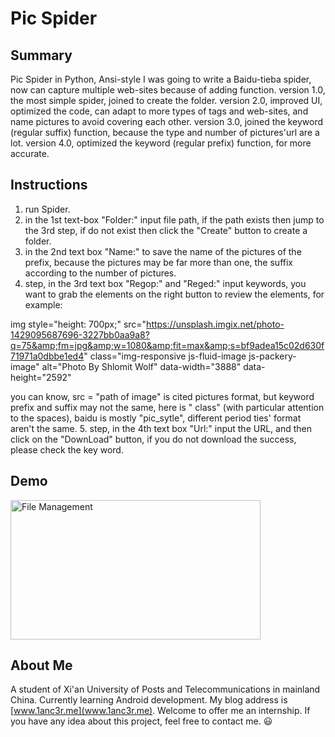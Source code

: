 # Pic Spider
## Summary
Pic Spider in Python, Ansi-style
I was going to write a Baidu-tieba spider, now can capture multiple web-sites because of adding function.
version 1.0, the most simple spider, joined to create the folder.
version 2.0, improved UI, optimized the code, can adapt to more types of tags and web-sites, and name pictures to avoid covering each other.
version 3.0, joined the keyword (regular suffix) function, because the type and number of pictures'url are a lot.
version 4.0, optimized the keyword (regular prefix) function, for more accurate.

## Instructions
1. run Spider.
2. in the 1st text-box "Folder:" input file path, if the path exists then jump to the 3rd step, if do not exist then click the "Create" button to create a folder.
3. in the 2nd text box "Name:" to save the name of the pictures of the prefix, because the pictures may be far more than one, the suffix according to the number of pictures.
4. step, in the 3rd text box "Regop:" and "Reged:" input keywords, you want to grab the elements on the right button to review the elements, for example:

img style="height: 700px;" src="https://unsplash.imgix.net/photo-1429095687696-3227bb0aa9a8?q=75&amp;fm=jpg&amp;w=1080&amp;fit=max&amp;s=bf9adea15c02d630f71971a0dbbe1ed4" class="img-responsive js-fluid-image js-packery-image" alt="Photo By Shlomit Wolf" data-width="3888" data-height="2592"

you can know, src = "path of image" is cited pictures format, but keyword prefix and suffix may not the same, here is " class" (with particular attention to the spaces), baidu is mostly "pic_sytle", different period ties' format aren't the same.
5. step, in the 4th text box "Url:" input the URL, and then click on the "DownLoad" button, if you do not download the success, please check the key word.

## Demo
<img src="http://o7gy5l0ax.bkt.clouddn.com/QQ%E6%88%AA%E5%9B%BE20160520203038.png" width = "400" height = "223" alt="File Management" />

## About Me
A student of Xi'an University of Posts and Telecommunications in mainland China. Currently learning Android development.
My blog address is [www.1anc3r.me](www.1anc3r.me). Welcome to offer me an internship. If you have any idea about this project, feel free to contact me. :smiley:
